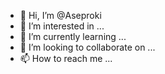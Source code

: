 - 👋 Hi, I’m @Aseproki
- 👀 I’m interested in ...
- 🌱 I’m currently learning ...
- 💞️ I’m looking to collaborate on ...
- 📫 How to reach me ...

<!---
Aseproki/Aseproki is a ✨ special ✨ repository because its `README.md` (this file) appears on your GitHub profile.
You can click the Preview link to take a look at your changes.
--->
